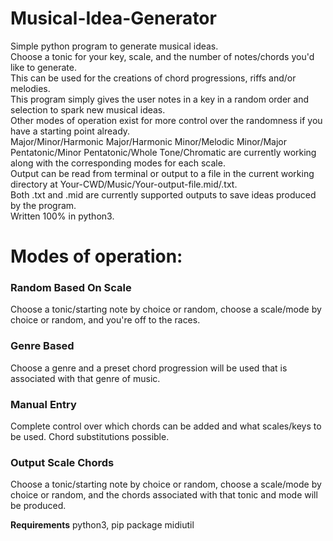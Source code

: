 # Musical-Idea-Generator
Simple python program to generate musical ideas.\
Choose a tonic for your key, scale, and the number of notes/chords you'd like to generate.\
This can be used for the creations of chord progressions, riffs and/or melodies.\
This program simply gives the user notes in a key in a random order and selection to spark new musical ideas.\
Other modes of operation exist for more control over the randomness if you have a starting point already.\
Major/Minor/Harmonic Major/Harmonic Minor/Melodic Minor/Major Pentatonic/Minor Pentatonic/Whole Tone/Chromatic are currently working along with the corresponding modes for each scale.\
Output can be read from terminal or output to a file in the current working directory at Your-CWD/Music/Your-output-file.mid/.txt.\
Both .txt and .mid are currently supported outputs to save ideas produced by the program.\
Written 100% in python3.

# Modes of operation:
### Random Based On Scale
Choose a tonic/starting note by choice or random, choose a scale/mode by choice or random, and you're off to the races.
### Genre Based
Choose a genre and a preset chord progression will be used that is associated with that genre of music.
### Manual Entry
Complete control over which chords can be added and what scales/keys to be used. Chord substitutions possible.
### Output Scale Chords
Choose a tonic/starting note by choice or random, choose a scale/mode by choice or random, and the chords associated with that tonic and mode will be produced.


**Requirements**
python3,
pip package midiutil
